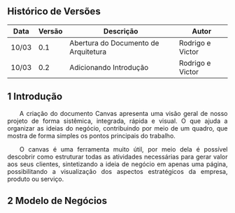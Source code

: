 

## Histórico de Versões

Data|Versão|Descrição|Autor
-|-|-|-
10/03|0.1|Abertura do Documento de Arquitetura|Rodrigo e Victor|
10/03|0.2|Adicionando Introdução|Rodrigo e Victor|

## 1 <a name="1">Introdução</a>

<p align = "justify"> &emsp;&emsp;A criação do documento Canvas apresenta uma visão geral de nosso projeto de forma sistêmica, integrada, rápida e visual. O que ajuda a organizar as ideias do negócio, contribuindo por meio de um quadro, que mostra de forma simples os pontos principais do trabalho.</p>

<p align = "justify"> &emsp;&emsp;O canvas é uma ferramenta muito útil, por meio dela é possível descobrir como estruturar todas as atividades necessárias para gerar valor aos seus clientes, sintetizando a ideia de negócio em apenas uma página, possibilitando a visualização dos aspectos estratégicos da empresa, produto ou serviço.</p>


## 2 <a name="2">Modelo de Negócios</a>